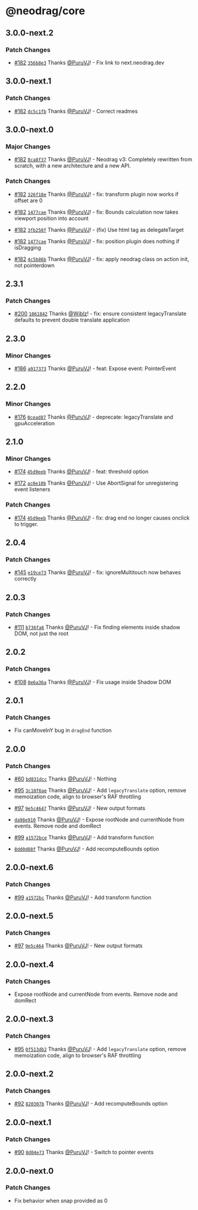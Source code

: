 # @neodrag/core

## 3.0.0-next.2

### Patch Changes

- [#182](https://github.com/PuruVJ/neodrag/pull/182) [`356b8e3`](https://github.com/PuruVJ/neodrag/commit/356b8e3c52296b46c9b98f2649320e1211142fa5) Thanks [@PuruVJ](https://github.com/PuruVJ)! - Fix link to next.neodrag.dev

## 3.0.0-next.1

### Patch Changes

- [#182](https://github.com/PuruVJ/neodrag/pull/182) [`dc5c1fb`](https://github.com/PuruVJ/neodrag/commit/dc5c1fbb159e60f6d1ea891cf7796d3f98e093ff) Thanks [@PuruVJ](https://github.com/PuruVJ)! - Correct readmes

## 3.0.0-next.0

### Major Changes

- [#182](https://github.com/PuruVJ/neodrag/pull/182) [`8ca8f37`](https://github.com/PuruVJ/neodrag/commit/8ca8f379c9ead112045d6d833da9675dd0926165) Thanks [@PuruVJ](https://github.com/PuruVJ)! - Neodrag v3: Completely rewritten from scratch, with a new architecture and a new API.

### Patch Changes

- [#182](https://github.com/PuruVJ/neodrag/pull/182) [`326f18e`](https://github.com/PuruVJ/neodrag/commit/326f18ea389dd3b8afc4a0f919ee6fae32d60906) Thanks [@PuruVJ](https://github.com/PuruVJ)! - fix: transform plugin now works if offset are 0

- [#182](https://github.com/PuruVJ/neodrag/pull/182) [`1477cae`](https://github.com/PuruVJ/neodrag/commit/1477cae4ad966898d6f89e41e7721eaaf17c1e6f) Thanks [@PuruVJ](https://github.com/PuruVJ)! - fix: Bounds calculation now takes viewport position into account

- [#182](https://github.com/PuruVJ/neodrag/pull/182) [`3fb258f`](https://github.com/PuruVJ/neodrag/commit/3fb258fed11721fb56a48732462f9b8326e8da46) Thanks [@PuruVJ](https://github.com/PuruVJ)! - (fix) Use html tag as delegateTarget

- [#182](https://github.com/PuruVJ/neodrag/pull/182) [`1477cae`](https://github.com/PuruVJ/neodrag/commit/1477cae4ad966898d6f89e41e7721eaaf17c1e6f) Thanks [@PuruVJ](https://github.com/PuruVJ)! - fix: position plugin does nothing if isDragging

- [#182](https://github.com/PuruVJ/neodrag/pull/182) [`4c5b86b`](https://github.com/PuruVJ/neodrag/commit/4c5b86b0c0ed461a142d4919d59e0d062da6936a) Thanks [@PuruVJ](https://github.com/PuruVJ)! - fix: apply neodrag class on action init, not pointerdown

## 2.3.1

### Patch Changes

- [#200](https://github.com/PuruVJ/neodrag/pull/200) [`1061842`](https://github.com/PuruVJ/neodrag/commit/1061842aac696335fc6c0d8e9e57c764c4a5b005) Thanks [@Wiblz](https://github.com/Wiblz)! - fix: ensure consistent legacyTranslate defaults to prevent double translate application

## 2.3.0

### Minor Changes

- [#186](https://github.com/PuruVJ/neodrag/pull/186) [`a917373`](https://github.com/PuruVJ/neodrag/commit/a917373e56378ae9443f3162e428abc8c058b191) Thanks [@PuruVJ](https://github.com/PuruVJ)! - feat: Expose event: PointerEvent

## 2.2.0

### Minor Changes

- [#176](https://github.com/PuruVJ/neodrag/pull/176) [`0cead87`](https://github.com/PuruVJ/neodrag/commit/0cead8701f132670bd5618ceeb8fdee8e9a3ad27) Thanks [@PuruVJ](https://github.com/PuruVJ)! - deprecate: legacyTranslate and gpuAcceleration

## 2.1.0

### Minor Changes

- [#174](https://github.com/PuruVJ/neodrag/pull/174) [`45d9eeb`](https://github.com/PuruVJ/neodrag/commit/45d9eeb375b18eb0530cc079613dcdc21cce81d4) Thanks [@PuruVJ](https://github.com/PuruVJ)! - feat: threshold option

- [#172](https://github.com/PuruVJ/neodrag/pull/172) [`ac0e10b`](https://github.com/PuruVJ/neodrag/commit/ac0e10bf287b3577fb926d6ba585e906abeaab72) Thanks [@PuruVJ](https://github.com/PuruVJ)! - Use AbortSignal for unregistering event listeners

### Patch Changes

- [#174](https://github.com/PuruVJ/neodrag/pull/174) [`45d9eeb`](https://github.com/PuruVJ/neodrag/commit/45d9eeb375b18eb0530cc079613dcdc21cce81d4) Thanks [@PuruVJ](https://github.com/PuruVJ)! - fix: drag end no longer causes onclick to trigger.

## 2.0.4

### Patch Changes

- [#145](https://github.com/PuruVJ/neodrag/pull/145) [`e19ce73`](https://github.com/PuruVJ/neodrag/commit/e19ce732a9494dc3eb05e0c8702cd802abc0af9a) Thanks [@PuruVJ](https://github.com/PuruVJ)! - fix: ignoreMultitouch now behaves correctly

## 2.0.3

### Patch Changes

- [#111](https://github.com/PuruVJ/neodrag/pull/111) [`b736fa6`](https://github.com/PuruVJ/neodrag/commit/b736fa689e06491e348638311900900e35342e6e) Thanks [@PuruVJ](https://github.com/PuruVJ)! - Fix finding elements inside shadow DOM, not just the root

## 2.0.2

### Patch Changes

- [#108](https://github.com/PuruVJ/neodrag/pull/108) [`0e6a36a`](https://github.com/PuruVJ/neodrag/commit/0e6a36a8ab1be01b97d8604dbc931c6e7ce4f16b) Thanks [@PuruVJ](https://github.com/PuruVJ)! - Fix usage inside Shadow DOM

## 2.0.1

### Patch Changes

- Fix canMoveInY bug in `dragEnd` function

## 2.0.0

### Patch Changes

- [#60](https://github.com/PuruVJ/neodrag/pull/60) [`bd831dcc`](https://github.com/PuruVJ/neodrag/commit/bd831dcc101d967b78505acd064cdfcde03b62ff) Thanks [@PuruVJ](https://github.com/PuruVJ)! - Nothing

- [#95](https://github.com/PuruVJ/neodrag/pull/95) [`3c10f6ae`](https://github.com/PuruVJ/neodrag/commit/3c10f6ae377c3e9fc9fea963ea99204a4649806c) Thanks [@PuruVJ](https://github.com/PuruVJ)! - Add `legacyTranslate` option, remove memoization code, align to browser's RAF throttling

- [#97](https://github.com/PuruVJ/neodrag/pull/97) [`9e5c4647`](https://github.com/PuruVJ/neodrag/commit/9e5c46477c7781bc75a57944983434a0c8ceff77) Thanks [@PuruVJ](https://github.com/PuruVJ)! - New output formats

- [`da98e910`](https://github.com/PuruVJ/neodrag/commit/da98e910469d63e53e2462e74196bad3b90ea053) Thanks [@PuruVJ](https://github.com/PuruVJ)! - Expose rootNode and currentNode from events. Remove node and domRect

- [#99](https://github.com/PuruVJ/neodrag/pull/99) [`a1572bce`](https://github.com/PuruVJ/neodrag/commit/a1572bce5186051a5114dd580017a49fc2b3c7fc) Thanks [@PuruVJ](https://github.com/PuruVJ)! - Add transform function

- [`8dd0d88f`](https://github.com/PuruVJ/neodrag/commit/8dd0d88ff0458c0bd6d20e3649371fdf732c9ebb) Thanks [@PuruVJ](https://github.com/PuruVJ)! - Add recomputeBounds option

## 2.0.0-next.6

### Patch Changes

- [#99](https://github.com/PuruVJ/neodrag/pull/99) [`a1572bc`](https://github.com/PuruVJ/neodrag/commit/a1572bce5186051a5114dd580017a49fc2b3c7fc) Thanks [@PuruVJ](https://github.com/PuruVJ)! - Add transform function

## 2.0.0-next.5

### Patch Changes

- [#97](https://github.com/PuruVJ/neodrag/pull/97) [`9e5c464`](https://github.com/PuruVJ/neodrag/commit/9e5c46477c7781bc75a57944983434a0c8ceff77) Thanks [@PuruVJ](https://github.com/PuruVJ)! - New output formats

## 2.0.0-next.4

### Patch Changes

- Expose rootNode and currentNode from events. Remove node and domRect

## 2.0.0-next.3

### Patch Changes

- [#95](https://github.com/PuruVJ/neodrag/pull/95) [`0f513db2`](https://github.com/PuruVJ/neodrag/commit/0f513db2c0a88ed03f0472311a03b6ae0e4f9483) Thanks [@PuruVJ](https://github.com/PuruVJ)! - Add `legacyTranslate` option, remove memoization code, align to browser's RAF throttling

## 2.0.0-next.2

### Patch Changes

- [#92](https://github.com/PuruVJ/neodrag/pull/92) [`820307b`](https://github.com/PuruVJ/neodrag/commit/820307b9e2ed5884b2c4d167ba2f7ae2bad14f87) Thanks [@PuruVJ](https://github.com/PuruVJ)! - Add recomputeBounds option

## 2.0.0-next.1

### Patch Changes

- [#90](https://github.com/PuruVJ/neodrag/pull/90) [`8d04e73`](https://github.com/PuruVJ/neodrag/commit/8d04e7327c81ad345610bdc87bcf0f8b6a40fa9e) Thanks [@PuruVJ](https://github.com/PuruVJ)! - Switch to pointer events

## 2.0.0-next.0

### Patch Changes

- Fix behavior when snap provided as 0
